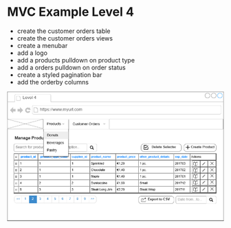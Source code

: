 
# MVC Example Level 4

* create the customer orders table
* create the customer orders views
* create a menubar
* add a logo
* add a products pulldown on product type
* add a orders pulldown on order status
* create a styled pagination bar
* add the orderby columns

![Level_04_Image](assets/level_04.png)
